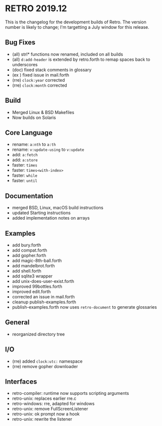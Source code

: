 # RETRO 2019.12

This is the changelog for the development builds of Retro.
The version number is likely to change; I'm targetting a
July window for this release.

## Bug Fixes

- (all) strl* functions now renamed, included on all builds
- (all) `d:add-header` is extended by retro.forth to remap spaces back to underscores
- (doc) fixed stack comments in glossary
- (ex ) fixed issue in mail.forth
- (rre) `clock:year` corrected
- (rre) `clock:month` corrected

## Build

- Merged Linux & BSD Makefiles
- Now builds on Solaris

## Core Language

- rename: `a:nth` to `a:th`
- rename: `v:update-using` to `v:update`
- add: `a:fetch`
- add: `a:store`
- faster: `times`
- faster: `times<with-index>`
- faster: `while`
- faster: `until`

## Documentation

- merged BSD, Linux, macOS build instructions
- updated Starting instructions
- added implementation notes on arrays

## Examples

- add bury.forth
- add compat.forth
- add gopher.forth
- add magic-8th-ball.forth
- add mandelbrot.forth
- add shell.forth
- add sqlite3 wrapper
- add unix-does-user-exist.forth
- improved 99bottles.forth
- improved edit.forth
- corrected an issue in mail.forth
- cleanup publish-examples.forth
- publish-examples.forth now uses `retro-document` to generate glossaries

## General

- reorganized directory tree

## I/O

- (rre) added `clock:utc:` namespace
- (rre) remove gopher downloader

## Interfaces

- retro-compiler: runtime now supports scripting arguments
- retro-unix: replaces earlier rre.c
- retro-windows: rre, adapted for windows
- retro-unix: remove FullScreenListener
- retro-unix: ok prompt now a hook
- retro-unix: rewrite the listener
